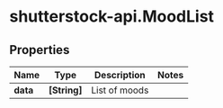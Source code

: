 # shutterstock-api.MoodList

## Properties
Name | Type | Description | Notes
------------ | ------------- | ------------- | -------------
**data** | **[String]** | List of moods | 


